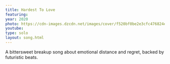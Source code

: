 ```yaml
---
title: Hardest To Love
featuring:
year: 2020
photo: https://cdn-images.dzcdn.net/images/cover/f520bf0be2e3cfc476824e75d20a164a/1900x1900-000000-81-0-0.jpg
youtube:
type: solo
layout: song.html
---
```


A bittersweet breakup song about emotional distance and regret, backed by futuristic beats.
